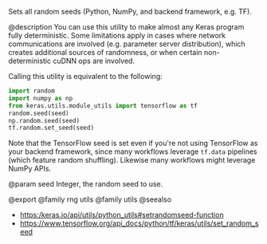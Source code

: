 Sets all random seeds (Python, NumPy, and backend framework, e.g. TF).

@description
You can use this utility to make almost any Keras program fully
deterministic. Some limitations apply in cases where network communications
are involved (e.g. parameter server distribution), which creates additional
sources of randomness, or when certain non-deterministic cuDNN ops are
involved.

Calling this utility is equivalent to the following:

```python
import random
import numpy as np
from keras.utils.module_utils import tensorflow as tf
random.seed(seed)
np.random.seed(seed)
tf.random.set_seed(seed)
```

Note that the TensorFlow seed is set even if you're not using TensorFlow
as your backend framework, since many workflows leverage `tf.data`
pipelines (which feature random shuffling). Likewise many workflows
might leverage NumPy APIs.

@param seed
Integer, the random seed to use.

@export
@family rng utils
@family utils
@seealso
+ <https:/keras.io/api/utils/python_utils#setrandomseed-function>
+ <https://www.tensorflow.org/api_docs/python/tf/keras/utils/set_random_seed>
